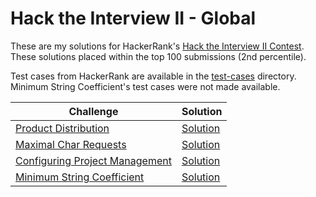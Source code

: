 # Hack the Interview II - Global
These are my solutions for HackerRank's [Hack the Interview II Contest](https://www.hackerrank.com/contests/hack-the-interview-ii-global/challenges). These solutions placed within the top 100 submissions (2nd percentile). 

Test cases from HackerRank are available in the [test-cases](https://github.com/TomBombadilV/hack-the-interview-ii/tree/master/test-cases) directory. Minimum String Coefficient's test cases were not made available.

| Challenge | Solution |
| --------- | -------- |
| [Product Distribution](https://www.hackerrank.com/contests/hack-the-interview-ii-global/challenges/distribution-in-m-bins) | [Solution](https://github.com/TomBombadilV/hack-the-interview-ii/blob/master/product-distribution.py) |
| [Maximal Char Requests](https://www.hackerrank.com/contests/hack-the-interview-ii-global/challenges/maximal-char-requests) | [Solution](https://github.com/TomBombadilV/hack-the-interview-ii/blob/master/maximal-char-requests.py) |
| [Configuring Project Management](https://www.hackerrank.com/contests/hack-the-interview-ii-global/challenges/yashs-party) | [Solution](https://github.com/TomBombadilV/hack-the-interview-ii/blob/master/configuring-project-management.py) |
| [Minimum String Coefficient](https://www.hackerrank.com/contests/hack-the-interview-ii-global/challenges/flipped-beauty) | [Solution](https://github.com/TomBombadilV/hack-the-interview-ii/blob/master/minimum-string-coefficient.py) |
